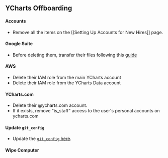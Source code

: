 ## YCharts Offboarding

#### Accounts
* Remove all the items on the [[Setting Up Accounts for New Hires]] page.

#### Google Suite
* Before deleting them, transfer their files following this [guide](https://support.google.com/a/answer/1247799)

#### AWS
* Delete their IAM role from the main YCharts account
* Delete their IAM role from the YCharts Data account

#### YCharts.com
* Delete their @ycharts.com account.
* If it exists, remove "is_staff" access to the user's personal accounts on ycharts.com

#### Update `git_config`
* Update the [`git_config` here](https://github.com/ycharts/ycharts/blob/develop/confs/developers/git_config). 

#### Wipe Computer


